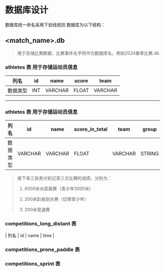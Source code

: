 # 数据库设计

数据库统一命名采用下划线规则
数据库为以下结构：

## <match_name>.db

> 用于存储比赛数据，比赛事件名字将作为数据库名，例如2024春季比赛.db

### athletes 表 用于存储运动员信息

| 列名   | id  | name    | score | team    |
|------|-----|---------|-------|---------|
| 数据类型 | INT | VARCHAR | FLOAT | VARCHAR |

---

### athletes 表 用于存储运动员信息

| 列名   | id      | name    | score_in_total | team    | group  |
|------|---------|---------|----------------|---------|--------|
| 数据类型 | VARCHAR | VARCHAR | FLOAT          | VARCHAR | STRING |

> 接下来三张表分别记录三次比赛的成绩，分别为：
>
> 1. 6000米长距离赛（青少年3000米）
>
> 2. 200米趴板划水赛（仅限青少年）
>
> 3. 200米竞速赛

### competitions_long_distant 表

| 列名 | id | name | time |



### competitions_prone_paddle 表

### competitions_sprint 表